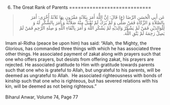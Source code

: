 6. The Great Rank of Parents
============================

<blockquote dir="rtl">
  <p>
عَن أَبِي الْحَسَنِ الرِّضَا (ع) قَالَ: إِنَّ اللٌّهَ أَمَرَ
بِثَلاَثَةٍ مَقْرُونٍ بِهَا ثَلاَثَةٌ أُخْرَى: أَمَرَ بِالصَّلاَةِ وَ
الزَّكَاةِ فَمَنْ صَلَّى وَ لَمْ يُزَكِّ لَمْ تُقْبَلْ مِنْهُ
صَلاَتُهُ وَ أَمَرَ بِالشُّكْرِ لَهُ وَ لِلْوَالِدَيْنِ فَمَنْ لَمْ
يَشْكُرْ وَالِدَيْهِ لَمْ يَشْكُرِ اللٌّهَ وَ أَمَرَ بِاتِّقَاءِ
اللٌّهِ وَ صِلَةِ الرَّحِمِ فَمَنْ لَمْ يَصِلْ رَحِمَهُ لَمْ يَتَّقِ
اللٌّهَ‏.
  </p>
</blockquote>

Imam al-Ridha (peace be upon him) has said: “Allah, the Mighty, the
Glorious, has commanded three things with which he has associated three
other things. He associated payment of zakat along with prayers such
that one who offers prayers, but desists from offering zakat, his
prayers are rejected. He associated gratitude to Him with gratitude
towards parents such that one who is grateful to Allah, but ungrateful
to his parents, will be deemed as ungrateful to Allah.  He associated
righteousness with bonds of kinship such that one who is righteous, but
has severed relations with his kin, will be deemed as not being
righteous.”  
    
 Biharul Anwar, Volume 74, Page 77   
  


